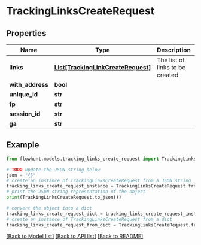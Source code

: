 # TrackingLinksCreateRequest


## Properties

Name | Type | Description | Notes
------------ | ------------- | ------------- | -------------
**links** | [**List[TrackingLinkCreateRequest]**](TrackingLinkCreateRequest.md) | The list of links to be created | 
**with_address** | **bool** |  | [optional] 
**unique_id** | **str** |  | [optional] 
**fp** | **str** |  | [optional] 
**session_id** | **str** |  | [optional] 
**ga** | **str** |  | [optional] 

## Example

```python
from flowhunt.models.tracking_links_create_request import TrackingLinksCreateRequest

# TODO update the JSON string below
json = "{}"
# create an instance of TrackingLinksCreateRequest from a JSON string
tracking_links_create_request_instance = TrackingLinksCreateRequest.from_json(json)
# print the JSON string representation of the object
print(TrackingLinksCreateRequest.to_json())

# convert the object into a dict
tracking_links_create_request_dict = tracking_links_create_request_instance.to_dict()
# create an instance of TrackingLinksCreateRequest from a dict
tracking_links_create_request_from_dict = TrackingLinksCreateRequest.from_dict(tracking_links_create_request_dict)
```
[[Back to Model list]](../README.md#documentation-for-models) [[Back to API list]](../README.md#documentation-for-api-endpoints) [[Back to README]](../README.md)



